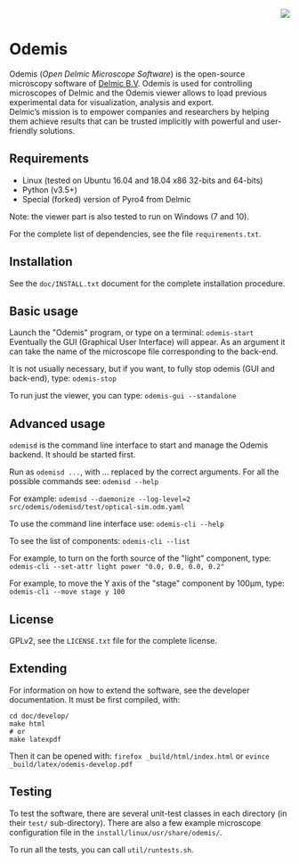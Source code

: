 <p align="right">
  <img  src="./src/odemis/gui/img/logo_h30.png">
</p>

# Odemis
Odemis (_Open Delmic Microscope Software_) is the open-source microscopy software of [Delmic B.V](https://www.delmic.com). Odemis is used for controlling microscopes of Delmic and the Odemis viewer allows to load previous experimental data for visualization, analysis and export.  
Delmic’s mission is to empower companies and researchers by helping them achieve results that can be trusted implicitly with powerful and user-friendly solutions.

## Requirements
* Linux (tested on Ubuntu 16.04 and 18.04 x86 32-bits and 64-bits)
* Python (v3.5+)
* Special (forked) version of Pyro4 from Delmic

Note: the viewer part is also tested to run on Windows (7 and 10).

For the complete list of dependencies, see the file `requirements.txt`.

## Installation
See the `doc/INSTALL.txt` document for the complete installation procedure.

## Basic usage
Launch the "Odemis" program, or type on a terminal:
`odemis-start`
Eventually the GUI (Graphical User Interface) will appear.
As an argument it can take the name of the microscope file corresponding to the back-end.

It is not usually necessary, but if you want, to fully stop odemis (GUI and back-end), type:
`odemis-stop`


To run just the viewer, you can type:
`odemis-gui --standalone`

## Advanced usage
`odemisd` is the command line interface to start and manage the Odemis backend. It should be started first.

Run as `odemisd ...`, with ... replaced by the correct arguments. For all the
possible commands see:
`odemisd --help`

For example:
`odemisd --daemonize --log-level=2 src/odemis/odemisd/test/optical-sim.odm.yaml`



To use the command line interface use:
`odemis-cli --help`

To see the list of components:
`odemis-cli --list`

For example, to turn on the forth source of the "light" component, type:
`odemis-cli --set-attr light power "0.0, 0.0, 0.0, 0.2"`

For example, to move the Y axis of the "stage" component by 100µm, type:
`odemis-cli --move stage y 100`


## License
GPLv2, see the `LICENSE.txt` file for the complete license.

## Extending
For information on how to extend the software, see the developer documentation.
It must be first compiled, with:
```
cd doc/develop/
make html
# or
make latexpdf
```
Then it can be opened with: 
`firefox _build/html/index.html`
or
`evince _build/latex/odemis-develop.pdf`

## Testing
To test the software, there are several unit-test classes in each directory (in their `test/` sub-directory). There are also a few example microscope configuration file in the `install/linux/usr/share/odemis/`.

To run all the tests, you can call `util/runtests.sh`.
